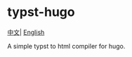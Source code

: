 # typst-hugo
<a href="./README.zh_CN.md">中文</a>|
<a href="./README.md">English</a>

A simple typst to html compiler for hugo.


